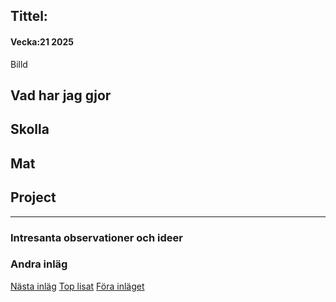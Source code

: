 ## Tittel:

#### Vecka:21 2025

Billd

## Vad har jag gjor

## Skolla

## Mat

## Project

---

### Intresanta observationer och ideer

### Andra inläg

[Nästa inläg](https://caspian.rosengren.nu/blog/22-25.html)  [Top lisat](https://caspian.rosengren.nu/blog.html)  [Föra inläget](https://caspian.rosengren.nu/blog/20-25.html)
